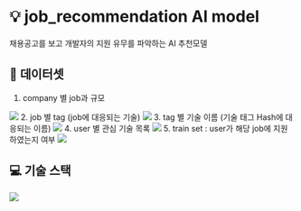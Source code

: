 # :bulb: job_recommendation AI model
채용공고를 보고 개발자의 지원 유무를 파악하는 AI 추천모델

## :floppy_disk: 데이터셋
1. company 별 job과 규모   
<img src="https://user-images.githubusercontent.com/43736669/94919776-fcce3780-04ef-11eb-8217-5b24a8303fef.png">
2. job 별 tag  (job에 대응되는 기술)
<img src="https://user-images.githubusercontent.com/43736669/94920971-4f105800-04f2-11eb-8041-37ad4d791527.png">
3. tag 별 기술 이름 (기술 태그 Hash에 대응되는 이름)
<img src ="https://user-images.githubusercontent.com/43736669/94921035-6e0eea00-04f2-11eb-9d67-c31336c783f2.png">
4. user 별 관심 기술 목록
<img src ="https://user-images.githubusercontent.com/43736669/94921123-9860a780-04f2-11eb-8d6c-5f192d35c645.png">
5. train set : user가 해당 job에 지원하였는지 여부
<img src ="https://user-images.githubusercontent.com/43736669/94921312-086f2d80-04f3-11eb-8256-c0e9c5cab12a.png">

## :computer: 기술 스택
<img src="https://user-images.githubusercontent.com/26294469/60403849-7be20b00-9bdd-11e9-9138-b61ebd71bd9d.png">
